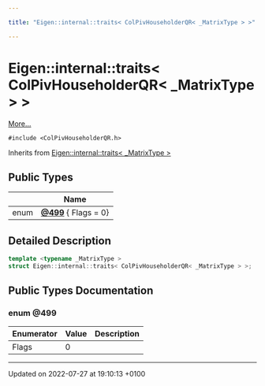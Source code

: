 ```yaml
---

title: "Eigen::internal::traits< ColPivHouseholderQR< _MatrixType > >"

---
```


# Eigen::internal::traits< ColPivHouseholderQR< _MatrixType > >



 [More...](#detailed-description)


`#include <ColPivHouseholderQR.h>`

Inherits from [Eigen::internal::traits< _MatrixType >](http://example.org/classes/structeigen_1_1internal_1_1traits/)

## Public Types

|                | Name           |
| -------------- | -------------- |
| enum| **[@499](http://example.org/classes/structeigen_1_1internal_1_1traits_3_01colpivhouseholderqr_3_01__matrixtype_01_4_01_4/#enum-@499)** { Flags = 0} |

## Detailed Description

```cpp
template <typename _MatrixType >
struct Eigen::internal::traits< ColPivHouseholderQR< _MatrixType > >;
```

## Public Types Documentation

### enum @499

| Enumerator | Value | Description |
| ---------- | ----- | ----------- |
| Flags | 0|   |




-------------------------------

Updated on 2022-07-27 at 19:10:13 +0100